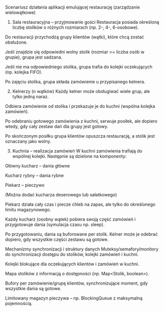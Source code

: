 Scenariusz działania aplikacji emulującej restaurację (zarządzanie wielowątkowe)
1. Sala restauracyjna – przyjmowanie gości
   Restauracja posiada określoną liczbę stolików o różnych rozmiarach (np. 2-, 4-, 6-osobowe).

Do restauracji przychodzą grupy klientów (wątki), które chcą zostać obsłużone.

Jeśli znajdzie się odpowiedni wolny stolik (rozmiar >= liczba osób w grupie), grupa jest sadzana.

Jeśli nie ma odpowiedniego stolika, grupa trafia do kolejki oczekujących (np. kolejka FIFO).

Po zajęciu stolika, grupa składa zamówienie u przypisanego kelnera.

2. Kelnerzy (n wątków)
   Każdy kelner może obsługiwać wiele grup, ale tylko jedną naraz.

Odbiera zamówienie od stolika i przekazuje je do kuchni (wspólna kolejka zamówień).

Po odebraniu gotowego zamówienia z kuchni, serwuje posiłek, ale dopiero wtedy, gdy cały zestaw dań dla grupy jest gotowy.

Po skończonym posiłku grupa klientów opuszcza restaurację, a stolik jest oznaczany jako wolny.

3. Kuchnia – realizacja zamówień
   W kuchni zamówienia trafiają do wspólnej kolejki. Następnie są dzielone na komponenty:

Główny kucharz – dania główne

Kucharz rybny – dania rybne

Piekarz – pieczywo

(Można dodać kucharza deserowego lub sałatkowego)

Piekarz działa cały czas i piecze chleb na zapas, ale tylko do określonego limitu magazynowego.

Każdy kucharz (osobny wątek) pobiera swoją część zamówień i przygotowuje dania (symulacja czasu np. sleep).

Po przygotowaniu, dania są buforowane per stolik. Kelner może je odebrać dopiero, gdy wszystkie części zestawu są gotowe.

Mechanizmy synchronizacji i struktury danych
Muteksy/semafory/monitory do synchronizacji dostępu do stolików, kolejki zamówień i kuchni.

Kolejki blokujące dla oczekujących klientów i zamówień w kuchni.

Mapa stolików z informacją o dostępności (np. Map<Stolik, boolean>).

Bufory per zamówienie/grupę klientów, synchronizujące moment, gdy wszystkie dania są gotowe.

Limitowany magazyn pieczywa – np. BlockingQueue z maksymalną pojemnością.